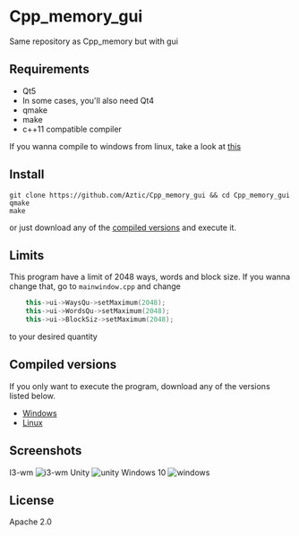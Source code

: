# Cpp_memory_gui

Same repository as Cpp_memory but with gui

## Requirements
- Qt5
- In some cases, you'll also need Qt4
- qmake
- make
- c++11 compatible compiler

If you wanna compile to windows from linux, take a look at [this](https://github.com/mxe/mxe)

## Install
```
git clone https://github.com/Aztic/Cpp_memory_gui && cd Cpp_memory_gui
qmake
make
```
or just download any of the [compiled versions](https://github.com/Aztic/Cpp_memory_gui/blob/master/README.md#compiled-versions) and execute it.

## Limits

This program have a limit of 2048 ways, words and block size. If you wanna change that, go to  `mainwindow.cpp` and change
```cpp
    this->ui->WaysQu->setMaximum(2048);
    this->ui->WordsQu->setMaximum(2048);
    this->ui->BlockSiz->setMaximum(2048);
```
to your desired quantity

## Compiled versions
If you only want to execute the program, download any of the versions listed below.
- [Windows](https://mega.nz/#!hNRHxT5K!eUNyaydwHbwXdD6DwsBpmStffm0IZIZ0AF6AERhrXwo)
- [Linux](https://mega.nz/#!VFR1CToZ!83x3GTbX5AKZoXSj8ImaVBK55min4ikEbYs8uL-ks5U)

## Screenshots
I3-wm
![i3-wm](https://u.rindou.moe/uN10Wt3q5BYAPV3X5eZT.png)
Unity
![unity](https://u.rindou.moe/pMLcN1ld5MiPjyb0rD2Q.png)
Windows 10
![windows](https://u.rindou.moe/iTPkkrOxO5Ixb1x63HC5.png)

## License
Apache 2.0
